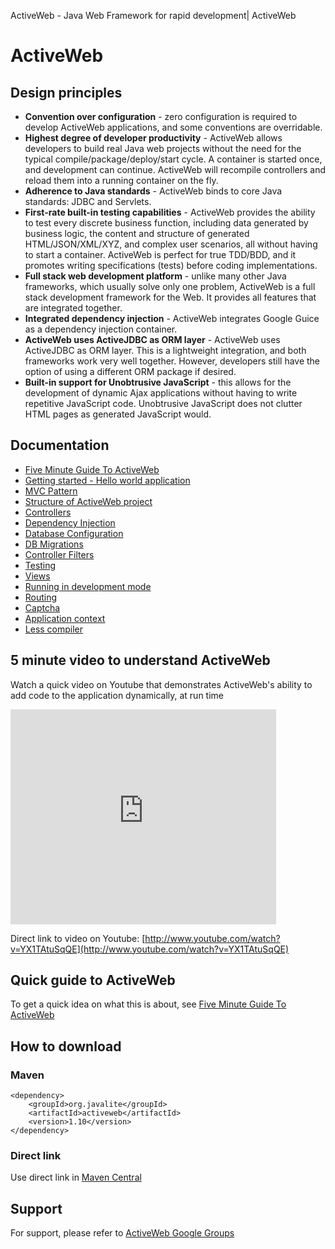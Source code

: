 ActiveWeb - Java Web Framework for rapid development| ActiveWeb

# ActiveWeb

<div id="generated-toc"></div>

## Design principles
*  **Convention over configuration** - zero configuration is required to develop ActiveWeb applications, and some conventions are overridable.
*  **Highest degree of developer productivity** - ActiveWeb allows developers to build real Java web projects without the
    need for the typical compile/package/deploy/start cycle. A container is started once, and development can continue.
    ActiveWeb will recompile controllers and reload them into a running container on the fly.
* **Adherence to Java standards** - ActiveWeb binds to core Java standards: JDBC and Servlets.
* **First-rate built-in testing capabilities** - ActiveWeb provides the ability to test every discrete business function,
       including data generated by business logic, the content and structure of generated HTML/JSON/XML/XYZ,
       and complex user scenarios, all without having to start a container. ActiveWeb is perfect for true TDD/BDD, and
       it promotes writing specifications (tests) before coding implementations.
* **Full stack web development platform** - unlike many other Java frameworks,
    which usually solve only one problem, ActiveWeb is a full stack development framework for the Web.
    It provides all features that are integrated together.
* **Integrated dependency injection** - ActiveWeb integrates Google Guice as a dependency injection container.
* **ActiveWeb uses ActiveJDBC as ORM layer** - ActiveWeb uses ActiveJDBC as ORM layer. This is a lightweight integration,
    and both frameworks work very well together. However, developers still have the option of using a different ORM package if desired.
* **Built-in support for Unobtrusive JavaScript** - this allows for the development of dynamic Ajax applications without
    having to write repetitive JavaScript code. Unobtrusive JavaScript does not clutter HTML pages as generated JavaScript would.


## Documentation

* [Five Minute Guide To ActiveWeb](five_minute_guide_to_activeweb)
* [Getting started - Hello world application](getting_started_activeweb)
* [MVC Pattern](mvc_pattern)
* [Structure of ActiveWeb project](structure_of_activeweb_project)
* [Controllers](controllers)
* [Dependency Injection](dependency_injection)
* [Database Configuration](database_configuration)
* [DB Migrations](database_migrations)
* [Controller Filters](controller_filters)
* [Testing](testing)
* [Views](views)
* [Running in development mode](running_in_development_mode)
* [Routing](routing)
* [Captcha](captcha)
* [Application context](app_context)
* [Less compiler](lessc)



## 5 minute video to understand ActiveWeb
Watch a quick video on Youtube that demonstrates ActiveWeb's ability to add code to the application dynamically, at run time

<iframe width="425" height="344" frameborder="0" src="http://www.youtube.com/embed/YX1TAtuSqQE"></iframe>

Direct link to video on Youtube: [http://www.youtube.com/watch?v=YX1TAtuSqQE](http://www.youtube.com/watch?v=YX1TAtuSqQE)

## Quick guide to ActiveWeb

To get a quick idea on what this is about, see [Five Minute Guide To ActiveWeb](five_minutes_guide_to_activeweb)

## How to download

### Maven

~~~~ {.xml}
<dependency>
    <groupId>org.javalite</groupId>
    <artifactId>activeweb</artifactId>
    <version>1.10</version>
</dependency>
~~~~


### Direct link

Use direct link in [Maven Central](http://search.maven.org/#search%7Cga%7C1%7Cjavalite)

## Support

For support, please refer to <a href="https://groups.google.com/forum/?hl=en#!forum/activeweb">ActiveWeb Google Groups</a></p>

